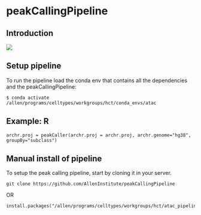 # peakCallingPipeline

## Introduction

![](https://github.com/AllenInstitute/peakCallingPipeline/blob/main/schematic.jpg)

## Setup pipeline

To run the pipeline load the conda env that contains all the dependencies and the peakCallingPipeline:
```
$ conda activate /allen/programs/celltypes/workgroups/hct/conda_envs/atac
```

## Example: R
```
archr.proj = peakCaller(archr.proj = archr.proj, archr.genome="hg38", groupBy="subclass")
```

## Manual install of pipeline

To setup the peak calling pipeline, start by cloning it in your server.

```
git clone https://github.com/AllenInstitute/peakCallingPipeline
```

OR

```
install.packages("/allen/programs/celltypes/workgroups/hct/atac_pipeline/peakCallingPipeline_0.1.tar.gz")
```
